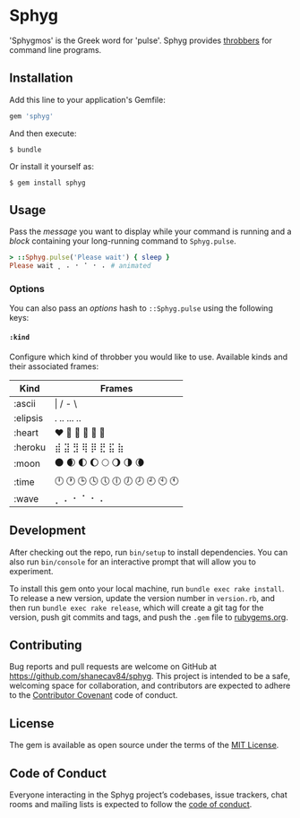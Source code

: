 # Sphyg

'Sphygmos' is the Greek word for 'pulse'. Sphyg provides [throbbers](https://en.wikipedia.org/wiki/Throbber)
for command line programs. 

## Installation

Add this line to your application's Gemfile:

```ruby
gem 'sphyg'
```

And then execute:

    $ bundle

Or install it yourself as:

    $ gem install sphyg

## Usage

Pass the _message_ you want to display while your command is running
and a _block_ containing your long-running command to `Sphyg.pulse`.

```ruby
> ::Sphyg.pulse('Please wait') { sleep }
Please wait ⡀ ⠄ ⠂ ⠁ ⠂ ⠄ # animated 
```

### Options

You can also pass an _options_ hash to `::Sphyg.pulse` using the following keys:

#### `:kind`

Configure which kind of throbber you would like to use. Available kinds and their associated frames:

| Kind | Frames |
| ---- | ------ |
| :ascii | \| / - \ |
| :elipsis | . .. ... .. |
| :heart | ❤️ 🧡 💛 💚 💙 💜 |
| :heroku | ⣾ ⣽ ⣻ ⢿ ⡿ ⣟ ⣯ ⣷ |
| :moon | 🌑 🌒 🌓 🌔 🌕 🌖 🌗 🌘 |
| :time | 🕛 🕐 🕒 🕓 🕔 🕕 🕖 🕗 🕘 🕙 🕚 |
| :wave | ⡀ ⠄ ⠂ ⠁ ⠂ ⠄ |

## Development

After checking out the repo, run `bin/setup` to install dependencies. You can also run `bin/console` for an interactive prompt that will allow you to experiment.

To install this gem onto your local machine, run `bundle exec rake install`. To release a new version, update the version number in `version.rb`, and then run `bundle exec rake release`, which will create a git tag for the version, push git commits and tags, and push the `.gem` file to [rubygems.org](https://rubygems.org).

## Contributing

Bug reports and pull requests are welcome on GitHub at https://github.com/shanecav84/sphyg. This project is intended to be a safe, welcoming space for collaboration, and contributors are expected to adhere to the [Contributor Covenant](http://contributor-covenant.org) code of conduct.

## License

The gem is available as open source under the terms of the [MIT License](https://opensource.org/licenses/MIT).

## Code of Conduct

Everyone interacting in the Sphyg project’s codebases, issue trackers, chat rooms and mailing lists is expected to follow the [code of conduct](https://github.com/shanecav84/sphyg/blob/master/CODE_OF_CONDUCT.md).
